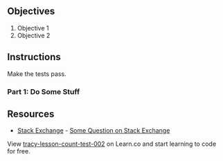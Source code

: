 ## Objectives

1. Objective 1
2. Objective 2

## Instructions

Make the tests pass.

### Part 1: Do Some Stuff

## Resources

* [Stack Exchange](http://www.stackexchange.com) - [Some Question on Stack Exchange](http://www.stackexchange.com/questions/123)

<p class='util--hide'>View <a href='https://learn.co/lessons/tracy-lesson-count-test-002'>tracy-lesson-count-test-002</a> on Learn.co and start learning to code for free.</p>
